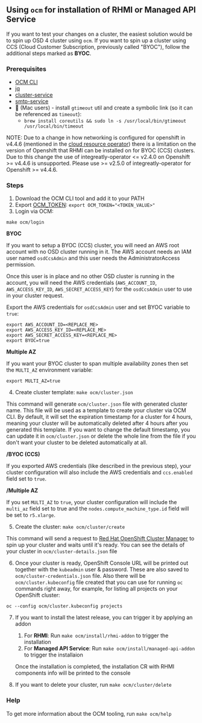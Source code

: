 ## Using `ocm` for installation of RHMI or Managed API Service

If you want to test your changes on a cluster, the easiest solution would be to spin up OSD 4 cluster using `ocm`. If you want to spin up a cluster using CCS (Cloud Customer Subscription, previously called "BYOC"), follow the additional steps marked as **BYOC**.

### Prerequisites
* [OCM CLI](https://github.com/openshift-online/ocm-cli/releases)
* [jq](https://stedolan.github.io/jq/)
* [cluster-service](https://github.com/integr8ly/cluster-service/releases)
* [smtp-service](https://github.com/integr8ly/smtp-service/releases)
* :apple: (Mac users) - install `gtimeout` util and create a symbolic link (so it can be referenced as `timeout`): 
  * `brew install coreutils && sudo ln -s /usr/local/bin/gtimeout /usr/local/bin/timeout`

NOTE: Due to a change in how networking is configured for openshift in v4.4.6 (mentioned in the [cloud resource operator](https://github.com/integr8ly/cloud-resource-operator#supported-openshift-versions)) there is a limitation on the version of Openshift that RHMI can be installed on for BYOC (CCS) clusters.
Due to this change the use of integreatly-operator <= v2.4.0 on Openshift >= v4.4.6 is unsupported. Please use >= v2.5.0 of integreatly-operator for Openshift >= v4.4.6.

### Steps

1. Download the OCM CLI tool and add it to your PATH
2. Export [OCM_TOKEN](https://github.com/openshift-online/ocm-cli#log-in): `export OCM_TOKEN="<TOKEN_VALUE>"`
3. Login via OCM: 
```
make ocm/login
```

**BYOC**

If you want to setup a BYOC (CCS) cluster, you will need an AWS root account with no OSD cluster running in it. The AWS account needs an IAM user named `osdCcsAdmin` and this user needs the AdministratorAccess permission.

Once this user is in place and no other OSD cluster is running in the account, you will need the AWS credentials (`AWS_ACCOUNT_ID`, `AWS_ACCESS_KEY_ID`, `AWS_SECRET_ACCESS_KEY`) for the `osdCcsAdmin` user to use in your cluster request.

Export the AWS credentials for `osdCcsAdmin` user and set BYOC variable to `true`:
```
export AWS_ACCOUNT_ID=<REPLACE_ME>
export AWS_ACCESS_KEY_ID=<REPLACE_ME>
export AWS_SECRET_ACCESS_KEY=<REPLACE_ME>
export BYOC=true
```

**Multiple AZ**

If you want your BYOC cluster to span multiple availability zones then set the `MULTI_AZ` environment variable:

```
export MULTI_AZ=true
```

4. Create cluster template: `make ocm/cluster.json`

This command will generate `ocm/cluster.json` file with generated cluster name. This file will be used as a template to create your cluster via OCM CLI.
By default, it will set the expiration timestamp for a cluster for 4 hours, meaning your cluster will be automatically deleted after 4 hours after you generated this template. If you want to change the default timestamp, you can update it in `ocm/cluster.json` or delete the whole line from the file if you don't want your cluster to be deleted automatically at all.

**/BYOC (CCS)**

If you exported AWS credentials (like described in the previous step), your cluster configuration will also include the AWS credentials and `ccs.enabled` field set to `true`.

**/Multiple AZ**

If you set `MULTI_AZ` to `true`, your cluster configuration will include the `multi_az` field set to true and the `nodes.compute_machine_type.id` field will be set to `r5.xlarge`. 

5. Create the cluster: `make ocm/cluster/create`

This command will send a request to [Red Hat OpenShift Cluster Manager](https://cloud.redhat.com/) to spin up your cluster and waits until it's ready. You can see the details of your cluster in `ocm/cluster-details.json` file

6. Once your cluster is ready, OpenShift Console URL will be printed out together with the `kubeadmin` user & password. These are also saved to `ocm/cluster-credentials.json` file. Also there will be `ocm/cluster.kubeconfig` file created that you can use for running `oc` commands right away, for example, for listing all projects on your OpenShift cluster:

```
oc --config ocm/cluster.kubeconfig projects
```

7. If you want to install the latest release, you can trigger it by applying an addon
    1. For **RHMI**: Run `make ocm/install/rhmi-addon` to trigger the installation
    2. For **Managed API Service**: Run `make ocm/install/managed-api-addon` to trigger the installaion
  
    Once the installation is completed, the installation CR with RHMI components info will be printed to the console

8. If you want to delete your cluster, run `make ocm/cluster/delete`

### Help

To get more information about the OCM tooling, run `make ocm/help`